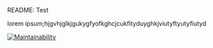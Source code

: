 README: Test

lorem ipsum;hjgvhjglkjgukygfyofkghcjcukfityduyghkjviutyftyutyfiutyd

[![Maintainability](https://api.codeclimate.com/v1/badges/aa8a1b30bcb8ac872151/maintainability)](https://codeclimate.com/github/Dylan-Orecchioni/kali-tests/maintainability)